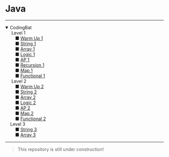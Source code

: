 # Java

****
<details open>
  <summary>CodingBat</summary>
      &nbsp;&nbsp;&nbsp;&nbsp; Level 1
        <br>
            &nbsp;&nbsp;&nbsp;&nbsp;&nbsp;&nbsp;&nbsp;&nbsp;■ <a href="https://github.com/Iqrahaq/Java/tree/master/CodingBat/WarmUp1">
            Warm Up 1</a>
            <br>
            &nbsp;&nbsp;&nbsp;&nbsp;&nbsp;&nbsp;&nbsp;&nbsp;■ <a href="https://github.com/Iqrahaq/Java/tree/master/CodingBat/String1">
            String 1</a>
            <br>
            &nbsp;&nbsp;&nbsp;&nbsp&nbsp;&nbsp;&nbsp;&nbsp;■ <a href="https://github.com/Iqrahaq/Java/tree/master/CodingBat/Array1">
            Array 1</a>
            <br>
            &nbsp;&nbsp;&nbsp;&nbsp&nbsp;&nbsp;&nbsp;&nbsp;■ <a href="https://github.com/Iqrahaq/Java/tree/master/CodingBat/Logic1">
            Logic 1</a>
            <br>
            &nbsp;&nbsp;&nbsp;&nbsp&nbsp;&nbsp;&nbsp;&nbsp;■ <a href="https://github.com/Iqrahaq/Java/tree/master/CodingBat/AP1">
            AP 1</a>
            <br>
            &nbsp;&nbsp;&nbsp;&nbsp&nbsp;&nbsp;&nbsp;&nbsp;■ <a href="https://github.com/Iqrahaq/Java/tree/master/CodingBat/Recursion1">
            Recursion 1</a>
            <br>
            &nbsp;&nbsp;&nbsp;&nbsp&nbsp;&nbsp;&nbsp;&nbsp;■ <a href="https://github.com/Iqrahaq/Java/tree/master/CodingBat/Map1">
            Map 1</a>
            <br>
            &nbsp;&nbsp;&nbsp;&nbsp&nbsp;&nbsp;&nbsp;&nbsp;■ <a href="https://github.com/Iqrahaq/Java/tree/master/CodingBat/Functional1">
            Functional 1</a>
        <br>
        &nbsp;&nbsp;&nbsp;&nbsp; Level 2
        <br>
            &nbsp;&nbsp;&nbsp;&nbsp;&nbsp;&nbsp;&nbsp;&nbsp;■ <a href="https://github.com/Iqrahaq/Java/tree/master/CodingBat/WarmUp2">
            Warm Up 2</a>
            <br>
            &nbsp;&nbsp;&nbsp;&nbsp;&nbsp;&nbsp;&nbsp;&nbsp;■ <a href="https://github.com/Iqrahaq/Java/tree/master/CodingBat/String2">
            String 2</a>
            <br>
            &nbsp;&nbsp;&nbsp;&nbsp;&nbsp;&nbsp;&nbsp;&nbsp;■ <a href="https://github.com/Iqrahaq/Java/tree/master/CodingBat/Array2">
            Array 2</a>
            <br>
            &nbsp;&nbsp;&nbsp;&nbsp&nbsp;&nbsp;&nbsp;&nbsp;■ <a href="https://github.com/Iqrahaq/Java/tree/master/CodingBat/Logic2">
            Logic 2</a>
            <br>
            &nbsp;&nbsp;&nbsp;&nbsp&nbsp;&nbsp;&nbsp;&nbsp;■ <a href="https://github.com/Iqrahaq/Java/tree/master/CodingBat/AP2">
            AP 2</a>
            <br>
            &nbsp;&nbsp;&nbsp;&nbsp&nbsp;&nbsp;&nbsp;&nbsp;■ <a href="https://github.com/Iqrahaq/Java/tree/master/CodingBat/Map2">
            Map 2</a>
            <br>
            &nbsp;&nbsp;&nbsp;&nbsp&nbsp;&nbsp;&nbsp;&nbsp;■ <a href="https://github.com/Iqrahaq/Java/tree/master/CodingBat/Functional2">
            Functional 2</a>
        <br>
        &nbsp;&nbsp;&nbsp;&nbsp;Level 3
        <br>
            &nbsp;&nbsp;&nbsp;&nbsp;&nbsp;&nbsp;&nbsp;&nbsp;■ <a href="https://github.com/Iqrahaq/Java/tree/master/CodingBat/String3">
            String 3</a>
            <br>
            &nbsp;&nbsp;&nbsp;&nbsp;&nbsp;&nbsp;&nbsp;&nbsp;■ <a href="https://github.com/Iqrahaq/Java/tree/master/CodingBat/Array3">
            Array 3</a>
        <br>
</details>

****

> This repository is still under construction!
